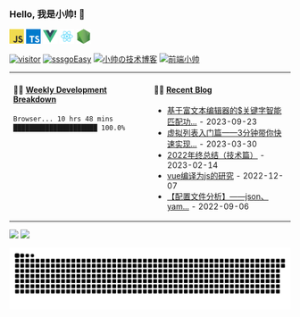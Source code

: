 ### Hello, 我是小帅! 👋

<code><img height="26" src="https://raw.githubusercontent.com/github/explore/80688e429a7d4ef2fca1e82350fe8e3517d3494d/topics/javascript/javascript.png"></code>
<code><img height="26" src="https://raw.githubusercontent.com/github/explore/80688e429a7d4ef2fca1e82350fe8e3517d3494d/topics/typescript/typescript.png"></code>
<code><img height="26" src="https://raw.githubusercontent.com/github/explore/80688e429a7d4ef2fca1e82350fe8e3517d3494d/topics/vue/vue.png"></code>
<code><img height="26" src="https://raw.githubusercontent.com/github/explore/80688e429a7d4ef2fca1e82350fe8e3517d3494d/topics/react/react.png"></code>
<code><img height="26" src="https://raw.githubusercontent.com/github/explore/80688e429a7d4ef2fca1e82350fe8e3517d3494d/topics/nodejs/nodejs.png"></code>

[![visitor](https://visitor-badge.glitch.me/badge?page_id=js-banana.js-banana)](https://github.com/JS-banana)
[![sssgoEasy](https://img.shields.io/badge/juejin-sssgoEasy-blue)](https://juejin.cn/user/1204720476890477)
[![小帅の技术博客](https://img.shields.io/badge/blog-%E5%B0%8F%E5%B8%85%E3%81%AE%E6%8A%80%E6%9C%AF%E5%8D%9A%E5%AE%A2-orange)](https://ssscode.com/)
[![前端小帅](https://img.shields.io/badge/%E5%85%AC%E4%BC%97%E5%8F%B7-%E5%89%8D%E7%AB%AF%E5%B0%8F%E5%B8%85-brightgreen)](https://cdn.jsdelivr.net/gh/JS-banana/images/vuepress/1.jpg)

<!-- :sunny: I'm currently learning and working on... -->

<!-- :fire: To live alone is the fate of all great souls

:raised_hand: 掘金：[https://juejin.cn/user/1204720476890477](https://juejin.cn/user/1204720476890477)

:sparkles: 博客：[https://ssscode.com/](https://ssscode.com/) -->

<!-- **Languages and Tools:**   -->

<!-- <img height="120" src="https://cdn.jsdelivr.net/gh/JS-banana/images/vuepress/4.png" /> -->

<!-- [![sss's github stats](https://github-readme-stats.vercel.app/api?username=JS-banana&show_icons=true&theme=synthwave&layout=compact)](https://github.com/anuraghazra/github-readme-stats) -->

<table width="800px">
<tr>
<td valign="top" width="50%">

#### 🏊‍♂️ <a href="https://gist.github.com/JS-banana/b4b79e0deb0164edaae772ecbc5bd8bc" target="_blank">Weekly Development Breakdown</a>

<!-- code_time starts -->

```text
Browser... 10 hrs 48 mins █████████████████████ 100.0%
```

<!-- code_time ends -->
</td>

<td valign="top" width="50%">

#### 🤹‍♀️ <a href="https://ssscode.com/" target="_blank">Recent Blog</a>

<!-- blog starts -->
* <a href='https://js-banana.github.io/blog/pages/b50e04/' target='_blank' title='基于富文本编辑器的$关键字智能匹配功能'>基于富文本编辑器的$关键字智能匹配功...</a> - 2023-09-23
* <a href='https://js-banana.github.io/blog/pages/c8aad6/' target='_blank' title='虚拟列表入门篇——3分钟带你快速实现一个高性能列表组件'>虚拟列表入门篇——3分钟带你快速实现...</a> - 2023-03-30
* <a href='https://js-banana.github.io/blog/pages/72eab4/' target='_blank' title='2022年终总结（技术篇）'>2022年终总结（技术篇）</a> - 2023-02-14
* <a href='https://js-banana.github.io/blog/pages/394c89/' target='_blank' title='vue编译为js的研究'>vue编译为js的研究</a> - 2022-12-07
* <a href='https://js-banana.github.io/blog/pages/131a7a/' target='_blank' title='【配置文件分析】——json、yaml、toml'>【配置文件分析】——json、yam...</a> - 2022-09-06
<!-- blog ends -->

</td>
</tr>

</table>

<p>
  <img
  width="334"
  src="https://github-readme-stats.vercel.app/api/top-langs/?username=js-banana&hide=handlebars&langs_count=8&layout=compact&exclude_repo=blog,vuepress-theme-vdoing,hexo,hexo-theme-next,images,jack&bg_color=30,e96443,904e95&title_color=fff&text_color=fff"
  />
  <img
  width="507"
  src="https://github-readme-stats.vercel.app/api?username=JS-banana&show_icons=true&&theme=radical&layout=compact"
  />
</p>

<!-- [![Readme Card](https://github-readme-stats.vercel.app/api/pin/?username=anuraghazra&repo=github-readme-stats)](https://github.com/anuraghazra/github-readme-stats) -->

<!-- ![Languages](https://github-readme-stats.vercel.app/api/top-langs/?username=js-banana&hide=handlebars&langs_count=8&layout=compact&exclude_repo=vuepress,vuepress-blog-io,vuepress-theme-vdoing,hexo,hexo-theme-next,images) -->

![github contribution grid snake animation](https://github.com/JS-banana/JS-banana/blob/output/github-contribution-grid-snake.svg)
